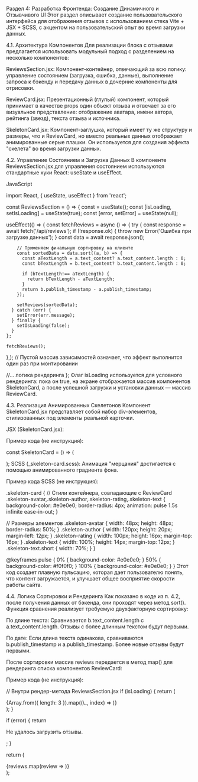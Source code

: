 Раздел 4: Разработка Фронтенда: Создание Динамичного и Отзывчивого UI
Этот раздел описывает создание пользовательского интерфейса для отображения отзывов с использованием стека Vite + JSX + SCSS, с акцентом на пользовательский опыт во время загрузки данных.

4.1. Архитектура Компонентов
Для реализации блока с отзывами предлагается использовать модульный подход с разделением на несколько компонентов:

ReviewsSection.jsx: Компонент-контейнер, отвечающий за всю логику: управление состоянием (загрузка, ошибка, данные), выполнение запроса к бэкенду и передачу данных в дочерние компоненты для отрисовки.

ReviewCard.jsx: Презентационный (глупый) компонент, который принимает в качестве props один объект отзыва и отвечает за его визуальное представление: отображение аватара, имени автора, рейтинга (звезд), текста отзыва и источника.

SkeletonCard.jsx: Компонент-заглушка, который имеет ту же структуру и размеры, что и ReviewCard, но вместо реальных данных отображает анимированные серые плашки. Он используется для создания эффекта "скелета" во время загрузки данных.

4.2. Управление Состоянием и Загрузка Данных
В компоненте ReviewsSection.jsx для управления состоянием используются стандартные хуки React: useState и useEffect.

JavaScript

import React, { useState, useEffect } from 'react';

const ReviewsSection = () => {
const = useState();
const [isLoading, setIsLoading] = useState(true);
const [error, setError] = useState(null);

useEffect(() => {
const fetchReviews = async () => {
try {
const response = await fetch('/api/reviews');
if (!response.ok) {
throw new Error('Ошибка при загрузке данных');
}
const data = await response.json();

        // Применяем финальную сортировку на клиенте
        const sortedData = data.sort((a, b) => {
          const aTextLength = a.text_content? a.text_content.length : 0;
          const bTextLength = b.text_content? b.text_content.length : 0;

          if (bTextLength!== aTextLength) {
            return bTextLength - aTextLength;
          }
          return b.publish_timestamp - a.publish_timestamp;
        });

        setReviews(sortedData);
      } catch (err) {
        setError(err.message);
      } finally {
        setIsLoading(false);
      }
    };

    fetchReviews();

},); // Пустой массив зависимостей означает, что эффект выполнится один раз при монтировании

//... логика рендеринга
};
Флаг isLoading используется для условного рендеринга: пока он true, на экране отображается массив компонентов SkeletonCard, а после успешной загрузки и установки данных — массив ReviewCard.

4.3. Реализация Анимированных Скелетонов
Компонент SkeletonCard.jsx представляет собой набор div-элементов, стилизованных под элементы реальной карточки.

JSX (SkeletonCard.jsx):

Пример кода (не инструкция):

const SkeletonCard = () => (

  <div className="skeleton-card">
    <div className="skeleton-header">
      <div className="skeleton-avatar"></div>
      <div className="skeleton-author"></div>
    </div>
    <div className="skeleton-rating"></div>
    <div className="skeleton-text"></div>
    <div className="skeleton-text short"></div>
  </div>
);
SCSS (_skeleton-card.scss):
Анимация "мерцания" достигается с помощью анимированного градиента фона.

Пример кода SCSS (не инструкция):

.skeleton-card {
// Стили контейнера, совпадающие с ReviewCard
.skeleton-avatar,.skeleton-author,.skeleton-rating,.skeleton-text {
background-color: #e0e0e0;
border-radius: 4px;
animation: pulse 1.5s infinite ease-in-out;
}

// Размеры элементов
.skeleton-avatar { width: 48px; height: 48px; border-radius: 50%; }
.skeleton-author { width: 120px; height: 20px; margin-left: 12px; }
.skeleton-rating { width: 100px; height: 16px; margin-top: 16px; }
.skeleton-text { width: 100%; height: 14px; margin-top: 12px; }
.skeleton-text.short { width: 70%; }
}

@keyframes pulse {
0% {
background-color: #e0e0e0;
}
50% {
background-color: #f0f0f0;
}
100% {
background-color: #e0e0e0;
}
}
Этот код создает плавную пульсацию, которая дает пользователю понять, что контент загружается, и улучшает общее восприятие скорости работы сайта.

4.4. Логика Сортировки и Рендеринга
Как показано в коде из п. 4.2, после получения данных от бэкенда, они проходят через метод sort(). Функция сравнения реализует требуемую двухфакторную сортировку:

По длине текста: Сравнивается b.text_content.length с a.text_content.length. Отзывы с более длинным текстом будут первыми.

По дате: Если длина текста одинакова, сравниваются b.publish_timestamp и a.publish_timestamp. Более новые отзывы будут первыми.

После сортировки массив reviews передается в метод map() для рендеринга списка компонентов ReviewCard:

Пример кода (не инструкция):

// Внутри рендер-метода ReviewsSection.jsx
if (isLoading) {
return (

<div className="reviews-grid">
{Array.from({ length: 3 }).map((\_, index) => <SkeletonCard key={index} />)}
</div>
);
}

if (error) {
return <p>Не удалось загрузить отзывы.</p>;
}

return (

  <div className="reviews-grid">
    {reviews.map(review => <ReviewCard key={review.id} review={review} />)}
  </div>
);
